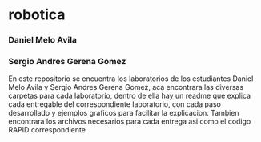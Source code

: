# robotica
### Daniel Melo Avila
### Sergio Andres Gerena Gomez
En este repositorio se encuentra los laboratorios de los estudiantes Daniel Melo Avila y Sergio Andres Gerena Gomez, aca encontrara las diversas carpetas para cada laboratorio, dentro de ella hay un readme que explica cada entregable del correspondiente laboratorio, con cada paso desarrollado y ejemplos graficos para facilitar la explicacion. Tambien encontrara los archivos necesarios para cada entrega asi como el codigo RAPID correspondiente
